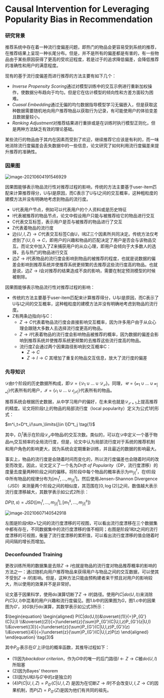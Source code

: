 

# Causal Intervention for Leveraging Popularity Bias in Recommendation

### 研究背景

推荐系统中存在着一种流行度偏差问题，即热门的物品会更容易受到系统的推荐，在推荐结果上呈现一种长尾分布。但是，并不是所有的偏差都是有害的，有一些物品由于某些原因获得了更高的受欢迎程度，若是过于的追求降低偏差，会降低推荐的准确性和用户的满意程度。

现有的基于流行度偏差而进行推荐的方法主要有如下几个：

- *Inverse Propensity Scoring*通过对模型训练中的交互示例进行重新加权操作，使数据分布趋向于均匀。但是它在估计模型的倾向性和方差方面较为困难。
- *Cuasal Embedding*通过无偏的均匀数据指导模型学习无偏嵌入，但是获取这种数据需要随机地向用户推荐物品以获取行为记录，有可能使用户的体验变差且数据量较小。
- *Ranking Adjustment*对推荐结果进行重排或是在训练时执行模型正则化，但是两种方法缺乏有效的理论基础。

某些流行的物品由于其内在因素而受到了欢迎，继续推荐它应该是有利的，而一味地消除流行度偏差会丢失数据中的一些信息，论文研究了如何利用流行度偏差来提升推荐的准确性。

### 因果图

![image-20210604191546929](https://raw.githubusercontent.com/Zjly/Image-hosting/master/image-20210604191546929.png)

因果图能够表示物品流行性对推荐过程的影响，传统的方法主要基于user-item匹配来计算推荐得分，U与I是原因，而C表示了U与I之间的交互概率，这种粗粒度的建模方法并没有明确地考虑到物品的流行度。

- U代表用户节点，例如可以代表用户的个人资料或是历史特征
- I代表被推荐的物品节点，论文中假设用户只能与被推荐给它的物品进行交互
- C代表交互标签，表示用户是否与被推荐的物品进行了交互
- Z代表着物品的流行度
- 边$\{U,I,Z\}\to C$代表交互标签C由U，I和Z三个因素所共同决定。传统方法仅考虑到了$\{U,I\}\to C$，即用户的兴趣和物品的匹配决定了用户是否会与该物品交互。而论文中加入了Z来捕获用户的从众心理，即用户会倾向于大多数人的选择，去与热门的物品进行交互
- 边$Z \to I$代表物品的流行度会影响到物品的被推荐的程度，也就是说数据的偏差会影响到推荐系统并使推荐系统更频繁的去推荐这些流行度高的物品。也就是说，边$Z \to I$会对推荐的结果造成不良的影响，需要在制定预测模型的时候被剔除。

因果图能够表示物品流行性对推荐过程的影响：

- 传统的方法主要基于user-item匹配来计算推荐得分，U与I是原因，而C表示了U与I之间的交互概率，这种粗粒度的建模方法并没有明确地考虑到物品的流行度。
- Z有两条边指向I与C：
  - $Z\to C$代表着物品流行度会直接影响交互概率，因为许多用户由于从众心理会跟随大多数人去选择流行度更高的物品。
  - $Z\to I$代表着物品的流行度会影响物品被推荐的概率，因为数据的偏差会影响到推荐系统并使推荐系统更频繁的去推荐这些流行度高的物品。
  - 流行度Z会通过两个因果路径影响到交互概率C：
    - $Z\to C$
    - $Z\to I\to C$ 其增加了重复的物品交互信息，放大了流行度的偏差


### 先导知识

$\mathcal{D}$由t个阶段的历史数据所构成，即$\mathcal{D}=\{\mathcal{D_1}\cup...\cup\mathcal{D_T}\}$。同理，$\mathcal{U}=\{\mathcal{u_1}\cup...\cup\mathcal{u_{|u|}\}}$代表所有的用户，$\mathcal{I}=\{\mathcal{i_1}\cup...\cup\mathcal{i_{|I|}\}}$代表所有的物品。

推荐系统会根据历史数据，从中学习用户的偏好，在未来也就是$\mathcal{D_{T+1}}$上提高推荐的精度。论文将阶段$t$上的物品的局部流行度（local popularity）定义为公式1的形式：

$m^i_t=D^t_i/\sum_\limits{j\in I}D^t_j \tag{1}$

其中，$D^t_i$表示在阶段$\mathcal{D_T}$中物品$i$的交互次数。类似的，可以在$\mathcal{D}$中定义一个基于物品$m_i$交互频率的全局流行度，但是，论文中认为局部流行度对于系统的推荐机制和用户角色的影响更大，因为系统会定期重新训练，并且最近的数据的影响最大。

事实上，物品的流行度是会随着时间而变化的，所以流行度偏差也会随着时间的改变而改变。因此，论文定义了一个名为*Drift of Popularity*（DP，流行度漂移）的度量去度量两种阶段之间的偏移。将阶段中每个物品的概率表示为$m^t_{|I|}$，在t阶段中所有物品的规律分布为$[m^t_1,...,m^t_{|I|}]$。然后使用Jensen-Shannon Divergence（JSD）来测量两个阶段之间的相似度，其范围在$[0,\log(2)]$之间，数值越大表示流行度漂移越大，其数学表示如公式2所示：

$DP(t,s)=JSD([m^t_1,...,m^t_{|I|}],[m^s_1,...,m^s_{|I|}]) \tag{2}$

![image-20210607140542918](https://raw.githubusercontent.com/Zjly/Image-hosting/master/image-20210607140542918.png)

左图是阶段t和t+1之间的流行度漂移的可视图，可以看出流行度漂移在三个数据集中都有存在，不同数据集中的流行度漂移的值不相同；右图是阶段1和t之间的流行度漂移的可视图，衡量了流行度漂移的累积值，可以看出流行度漂移的值会随着时间间隔的增长而增加。

### Deconfounded Training

更改训练所用的数据集是去除$Z\to I$也就是物品的流行度对物品推荐概率的影响的方法之一：通过随机向用户推荐物品来获得用户与物品之间的交互数据，可以使其不受到$Z\to I$的影响。但是，这种方法只能由预构建者来干预且对用户的影响较大，所以使用的效果并不是非常好。

论文基于因果科学，使用do演算切断了$Z\to I$的路径。使用$P(C|do(U,I))$来消除$P(C|U,I)$中混淆的用户兴趣和流行度偏见。图1.b中的因果图为$G$，图1.c中的因果图为$G'$，对$G$执行do演算，其数学表示如公式3所示：

$\begin{equation} \begin{aligned} P(C|do(U,I))&\overset{(1)}{=}P_{G'}(C|U,I) \\&\overset{(2)}{=}\underset{z}{\sum}P_{G'}(C|U,I,z)P_{G'}(z|U,I) \\&\overset{(3)}{=}\underset{z}{\sum}P_{G'}(C|U,I,z)P_{G'}(z) \\&\overset{(4)}{=}\underset{z}{\sum}P_{G'}(C|U,I,z)P(z) \end{aligned} \end{equation} \tag{3}$

其中$P_{G'}$表示在$G'$上评估的概率函数，其推导过程如下：

- (1)因为*backdoor criterion*，作为$G$中的唯一的后门路径$I\gets Z \to C$被$do(U,I)$所阻塞
- (2)因为Bayes’ theorem
- (3)因为U和I与$G'$中的$z$是独立的
- (4)$P(C|U,I,Z)=P_{G'}(C|U,I,Z)$ 是因为在切断$Z\to I$时不会改变${U,I,Z}\to C$的因果机制，而$P(Z)=P_{G'}(Z)$是因为他们有共同的祖先。

